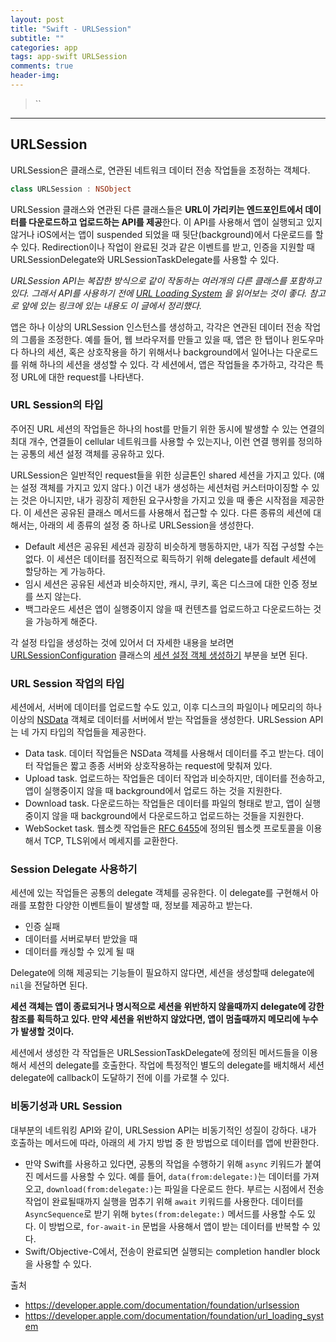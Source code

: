 ```yaml
---  
layout: post  
title: "Swift - URLSession"  
subtitle: ""  
categories: app
tags: app-swift URLSession
comments: true  
header-img: 
---  
```

  
> ``  

---

## URLSession

URLSession은 클래스로, 연관된 네트워크 데이터 전송 작업들을 조정하는 객체다.

```swift
class URLSession : NSObject
```

URLSession 클래스와 연관된 다른 클래스들은 **URL이 가리키는 엔드포인트에서 데이터를 다운로드하고 업로드하는 API를 제공**한다. 이 API를 사용해서
앱이 실행되고 있지 않거나 iOS에서는 앱이 suspended 되었을 때 뒷단(background)에서 다운로드를 할 수 있다. Redirection이나 작업이 완료된 것과 같은
이벤트를 받고, 인증을 지원할 때 URLSessionDelegate와 URLSessionTaskDelegate를 사용할 수 있다.

*URLSession API는 복잡한 방식으로 같이 작동하는 여러개의 다른 클래스를 포함하고 있다. 그래서 API를 사용하기 전에 [URL Loading System](https://developer.apple.com/documentation/foundation/url_loading_system)
을 읽어보는 것이 좋다. 참고로 앞에 있는 링크에 있는 내용도 이 글에서 정리했다.*

앱은 하나 이상의 URLSession 인스턴스를 생성하고, 각각은 연관된 데이터 전송 작업의 그룹을 조정한다. 예를 들어, 웹 브라우저를 만들고 있을 때, 앱은 한 탭이나 윈도우마다
하나의 세션, 혹은 상호작용을 하기 위해서나 background에서 일어나는 다운로드를 위해 하나의 세션을 생성할 수 있다. 각 세션에서, 앱은 작업들을 추가하고,
각각은 특정 URL에 대한 request를 나타낸다.

### URL Session의 타입

주어진 URL 세션의 작업들은 하나의 host를 만들기 위한 동시에 발생할 수 있는 연결의 최대 개수, 연결들이 cellular 네트워크를 사용할 수 있는지나, 이런 
연결 행위를 정의하는 공통의 세션 설정 객체를 공유하고 있다. 

URLSession은 일반적인 request들을 위한 싱글톤인 shared 세션을 가지고 있다. (얘는 설정 객체를 가지고 있지 않다.) 이건 내가 생성하는 세션처럼
커스터마이징할 수 있는 것은 아니지만, 내가 굉장히 제한된 요구사항을 가지고 있을 때 좋은 시작점을 제공한다. 이 세션은 공유된 클래스 메서드를 사용해서 접근할 수 있다.
다른 종류의 세션에 대해서는, 아래의 세 종류의 설정 중 하나로 URLSession을 생성한다.

* Default 세션은 공유된 세션과 굉장히 비슷하게 행동하지만, 내가 직접 구성할 수는 없다. 이 세션은 데이터를 점진적으로 획득하기 위해 delegate를 default 세션에 할당하는 게 가능하다.
* 임시 세션은 공유된 세션과 비슷하지만, 캐시, 쿠키, 혹은 디스크에 대한 인증 정보를 쓰지 않는다.
* 백그라운드 세션은 앱이 실행중이지 않을 때 컨텐츠를 업로드하고 다운로드하는 것을 가능하게 해준다.

각 설정 타입을 생성하는 것에 있어서 더 자세한 내용을 보려면 [URLSessionConfiguration](https://developer.apple.com/documentation/foundation/urlsessionconfiguration) 클래스의 
[세션 설정 객체 생성하기](https://developer.apple.com/documentation/foundation/urlsessionconfiguration#1660412) 부분을 보면 된다.

### URL Session 작업의 타입

세션에서, 서버에 데이터를 업로드할 수도 있고, 이후 디스크의 파일이나 메모리의 하나 이상의 [NSData](https://developer.apple.com/documentation/foundation/nsdata) 객체로 데이터를 서버에서 받는 작업들을 생성한다.
URLSession API는 네 가지 타입의 작업들을 제공한다.

* Data task. 데이터 작업들은 NSData 객체를 사용해서 데이터를 주고 받는다. 데이터 작업들은 짧고 종종 서버와 상호작용하는 request에 맞춰져 있다.
* Upload task. 업로드하는 작업들은 데이터 작업과 비슷하지만, 데이터를 전송하고, 앱이 실행중이지 않을 때 background에서 업로드 하는 것을 지원한다.
* Download task. 다운로드하는 작업들은 데이터를 파일의 형태로 받고, 앱이 실행중이지 않을 때 background에서 다운로드하고 업로드하는 것들을 지원한다.
* WebSocket task. 웹소켓 작업들은 [RFC 6455](https://datatracker.ietf.org/doc/html/rfc6455)에 정의된 웹소켓 프로토콜을 이용해서 TCP, TLS위에서 메세지를 교환한다.

### Session Delegate 사용하기

세션에 있는 작업들은 공통의 delegate 객체를 공유한다. 이 delegate를 구현해서 아래를 포함한 다양한 이벤트들이 발생할 때, 정보를 제공하고 받는다.

* 인증 실패
* 데이터를 서버로부터 받았을 때
* 데이터를 캐싱할 수 있게 될 때

Delegate에 의해 제공되는 기능들이 필요하지 않다면, 세션을 생성할때 delegate에 `nil`을 전달하면 된다.

**세션 객체는 앱이 종료되거나 명시적으로 세션을 위반하지 않을때까지 delegate에 강한 참조를 획득하고 있다. 만약 세션을 위반하지 않았다면, 앱이 멈출때까지 메모리에 누수가 발생할 것이다.**

세션에서 생성한 각 작업들은 URLSessionTaskDelegate에 정의된 메서드들을 이용해서 세션의 delegate를 호출한다. 작업에 특정적인 별도의 delegate를 
배치해서 세션 delegate에 callback이 도달하기 전에 이를 가로챌 수 있다.

### 비동기성과 URL Session

대부분의 네트워킹 API와 같이, URLSession API는 비동기적인 성질이 강하다. 내가 호출하는 메서드에 따라, 아래의 세 가지 방법 중 한 방법으로 데이터를 앱에 반환한다.

* 만약 Swift를 사용하고 있다면, 공통의 작업을 수행하기 위해 `async` 키워드가 붙여진 메서드를 사용할 수 있다. 예를 들어, `data(from:delegate:)`는 데이터를 가져오고, `download(from:delegate:)`는 파일을 다운로드 한다. 부르는 시점에서 전송작업이 완료될때까지 실행을 멈추기 위해 `await` 키워드를 사용한다. 데이터를 `AsyncSequence`로 받기 위해 `bytes(from:delegate:)` 메서드를 사용할 수도 있다. 이 방법으로, `for-await-in` 문법을 사용해서 앱이 받는 데이터를 반복할 수 있다.
* Swift/Objective-C에서, 전송이 완료되면 실행되는 completion handler block을 사용할 수 있다.


출처

* https://developer.apple.com/documentation/foundation/urlsession
* https://developer.apple.com/documentation/foundation/url_loading_system
